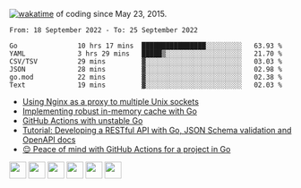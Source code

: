 [![wakatime](https://wakatime.com/badge/user/d4d32a01-9dcc-43f3-96a3-fe3be55e75fd.svg)](https://wakatime.com/@d4d32a01-9dcc-43f3-96a3-fe3be55e75fd) of coding since May 23, 2015.

<!--START_SECTION:waka-->

```text
From: 18 September 2022 - To: 25 September 2022

Go               10 hrs 17 mins  ████████████████░░░░░░░░░   63.93 %
YAML             3 hrs 29 mins   █████▒░░░░░░░░░░░░░░░░░░░   21.70 %
CSV/TSV          29 mins         ▓░░░░░░░░░░░░░░░░░░░░░░░░   03.03 %
JSON             28 mins         ▓░░░░░░░░░░░░░░░░░░░░░░░░   02.98 %
go.mod           22 mins         ▓░░░░░░░░░░░░░░░░░░░░░░░░   02.38 %
Text             19 mins         ▓░░░░░░░░░░░░░░░░░░░░░░░░   02.03 %
```

<!--END_SECTION:waka-->

<!-- BLOG-POST-LIST:START -->
- [Using Nginx as a proxy to multiple Unix sockets](https://dev.to/vearutop/using-nginx-as-a-proxy-to-multiple-unix-sockets-3c7a)
- [Implementing robust in-memory cache with Go](https://dev.to/vearutop/implementing-robust-in-memory-cache-with-go-196e)
- [GitHub Actions with unstable Go](https://dev.to/vearutop/github-actions-with-unstable-go-30fn)
- [Tutorial: Developing a RESTful API with Go, JSON Schema validation and OpenAPI docs](https://dev.to/vearutop/tutorial-developing-a-restful-api-with-go-json-schema-validation-and-openapi-docs-2490)
- [😌 Peace of mind with GitHub Actions for a project in Go](https://dev.to/vearutop/peace-of-mind-with-github-actions-for-a-project-in-go-9d4)
<!-- BLOG-POST-LIST:END -->

<a href="https://linkedin.com/in/vearutop"><img align="center" src="https://cdn.jsdelivr.net/npm/simple-icons@3.0.1/icons/linkedin.svg" height="30" width="30" /></a>
<a href="https://stackoverflow.com/users/329463/vearutop" target="blank"><img align="center" src="https://cdn.jsdelivr.net/npm/simple-icons@3.0.1/icons/stackoverflow.svg" height="30" width="30" /></a>
<a href="https://www.instagram.com/vearutop/"><img align="center" src="https://cdn.jsdelivr.net/npm/simple-icons@3.0.1/icons/instagram.svg" height="30" width="30" /></a>
<a href="https://www.strava.com/athletes/vearutop"><img align="center" src="https://cdn.jsdelivr.net/npm/simple-icons@3.0.1/icons/strava.svg" height="30" width="30" /></a>
<a href="https://t.me/vearutop"><img align="center" src="https://cdn.jsdelivr.net/npm/simple-icons@3.0.1/icons/telegram.svg" height="30" width="30" /></a>
<a href="https://open.spotify.com/user/64qnm5l28ads3uaxlbs8nk4dh"><img align="center" src="https://cdn.jsdelivr.net/npm/simple-icons@3.0.1/icons/spotify.svg" height="30" width="30" /></a>


